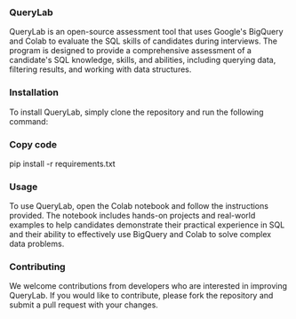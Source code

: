 ### QueryLab
QueryLab is an open-source assessment tool that uses Google's BigQuery and Colab to evaluate the SQL skills of candidates during interviews. The program is designed to provide a comprehensive assessment of a candidate's SQL knowledge, skills, and abilities, including querying data, filtering results, and working with data structures.

### Installation
To install QueryLab, simply clone the repository and run the following command:

### Copy code
pip install -r requirements.txt

### Usage
To use QueryLab, open the Colab notebook and follow the instructions provided. The notebook includes hands-on projects and real-world examples to help candidates demonstrate their practical experience in SQL and their ability to effectively use BigQuery and Colab to solve complex data problems.

### Contributing
We welcome contributions from developers who are interested in improving QueryLab. If you would like to contribute, please fork the repository and submit a pull request with your changes.